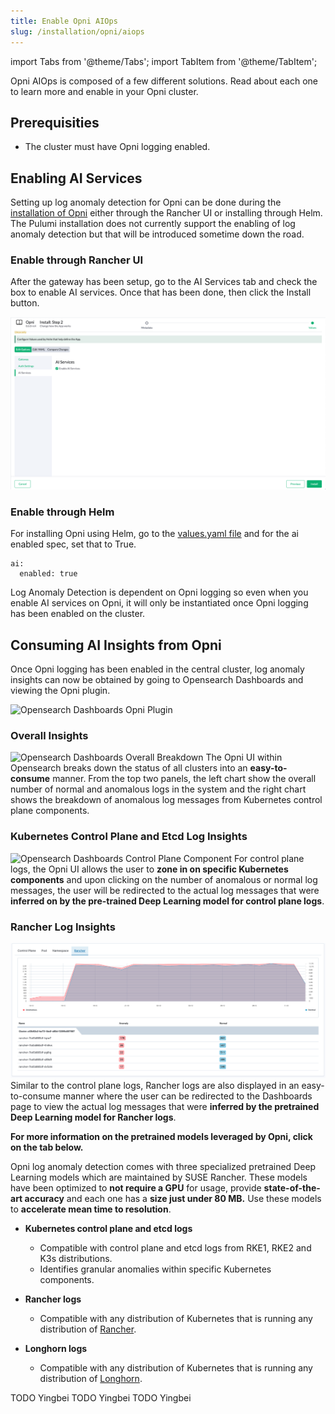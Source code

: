 ```yaml
---
title: Enable Opni AIOps
slug: /installation/opni/aiops
---
```

import Tabs from '@theme/Tabs';
import TabItem from '@theme/TabItem';

Opni AIOps is composed of a few different solutions.
Read about each one to learn more and enable in your Opni cluster.

<Tabs>
<TabItem value="log-anomaly-detection" label="Log Anomaly Detection" default>

## Prerequisities
* The cluster must have Opni logging enabled.

## Enabling AI Services

Setting up log anomaly detection for Opni can be done during the [installation of Opni](../opni/index.md) either through the Rancher UI or installing through Helm. The Pulumi installation does not currently support the enabling of log anomaly detection but that will be introduced sometime down the road.

### Enable through Rancher UI

 After the gateway has been setup, go to the AI Services tab and check the box to enable AI services. Once that has been done, then click the Install button.

![Enable AI Services](/img/enable_ai_services.png)

### Enable through Helm

For installing Opni using Helm, go to the [values.yaml file](https://github.com/rancher/opni/blob/main/packages/opni/opni/charts/values.yaml) and for the ai enabled spec, set that to True.
```
ai:
  enabled: true
```

Log Anomaly Detection is dependent on Opni logging so even when you enable AI services on Opni, it will only be instantiated once Opni logging has been enabled on the cluster. 

## Consuming AI Insights from Opni

Once Opni logging has been enabled in the central cluster, log anomaly insights can now be obtained by going to Opensearch Dashboards and viewing the Opni plugin.

![Opensearch Dashboards Opni Plugin](/img/opensearch_opni_plugin.png)

### Overall Insights
![Opensearch Dashboards Overall Breakdown](/img/opensearch_dashboards_overall.png)
The Opni UI within Opensearch breaks down the status of all clusters into an **easy-to-consume** manner. 
From the top two panels, the left chart show the overall number of normal and anomalous logs in the system and the right chart shows the breakdown of anomalous log messages from Kubernetes control plane components.

### Kubernetes Control Plane and Etcd Log Insights

![Opensearch Dashboards Control Plane Component](/img/opni_controlplane_breakdown.png)
For control plane logs, the Opni UI allows the user to **zone in on specific Kubernetes components** and upon clicking on the number of anomalous or normal log messages, the user will be redirected to the actual log messages that were **inferred on by the pre-trained Deep Learning model for control plane logs**.

### Rancher Log Insights

![Opensearch Dashboards Rancher Logs](/img/opni_rancher_breakdown.png)
Similar to the control plane logs, Rancher logs are also displayed in an easy-to-consume manner where the user can be redirected to the Dashboards page to view the actual log messages that were **inferred by the pretrained Deep Learning model for Rancher logs**.

**For more information on the pretrained models leveraged by Opni, click on the tab below.**

<Tabs>
<TabItem value="pre-trained" label="Pretrained Models">

Opni log anomaly detection comes with three specialized pretrained Deep Learning models which are maintained by SUSE Rancher. These models have been optimized to **not require a GPU** for usage, provide **state-of-the-art accuracy** and each one has a **size just under 80 MB.** Use these models to **accelerate mean time to resolution**.

* **Kubernetes control plane and etcd logs**
    * Compatible with control plane and etcd logs from RKE1, RKE2 and K3s distributions.
    * Identifies granular anomalies within specific Kubernetes components.

* **Rancher logs** 
    * Compatible with any distribution of Kubernetes that is running any distribution of [Rancher](https://docs.ranchermanager.rancher.io/versions).

* **Longhorn logs**
    * Compatible with any distribution of Kubernetes that is running any distribution of [Longhorn](https://longhorn.io).

</TabItem>
<TabItem value="workload" label="User workloads self-learning (coming soon)">
TODO Yingbei
</TabItem>
</Tabs>
</TabItem>
<TabItem value="metric-anomaly-detection" label="Metric Anomaly Detection (coming soon)">
TODO Yingbei
</TabItem>
<TabItem value="root-cause-detection" label="Root Cause Detection (coming soon)">
TODO Yingbei
</TabItem>
</Tabs>